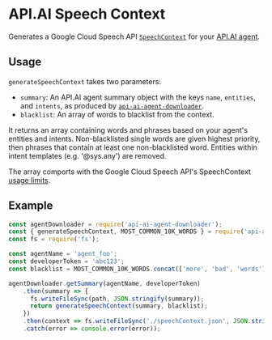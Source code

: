 # API.AI Speech Context

Generates a Google Cloud Speech API
[`SpeechContext`](https://cloud.google.com/speech/reference/rpc/google.cloud.speech.v1beta1#speechcontext)
for your
[API.AI agent](https://docs.api.ai/docs/concept-agents).

## Usage

`generateSpeechContext` takes two parameters:

  - `summary`: An API.AI agent summary object with the keys `name`, `entities`, and `intents`, as
    produced by [`api-ai-agent-downloader`](https://www.npmjs.com/package/api-ai-agent-downloader).
  - `blacklist`: An array of words to blacklist from the context.

It returns an array containing words and phrases based on your agent's entities and intents.
Non-blacklisted single words are given highest priority, then phrases that contain at least one
non-blacklisted word. Entities within intent templates (e.g. '@sys.any') are removed.

The array comports with the Google Cloud Speech API's SpeechContext
[usage limits](https://cloud.google.com/speech/limits#content).

## Example

```js
const agentDownloader = require('api-ai-agent-downloader');
const { generateSpeechContext, MOST_COMMON_10K_WORDS } = require('api-ai-speech-context');
const fs = require('fs');

const agentName = 'agent_foo';
const developerToken = 'abc123';
const blacklist = MOST_COMMON_10K_WORDS.concat(['more', 'bad', 'words']);

agentDownloader.getSummary(agentName, developerToken)
    .then(summary => {
      fs.writeFileSync(path, JSON.stringify(summary));
      return generateSpeechContext(summary, blacklist);
    })
    .then(context => fs.writeFileSync('./speechContext.json', JSON.stringify(context)))
    .catch(error => console.error(error));
```
